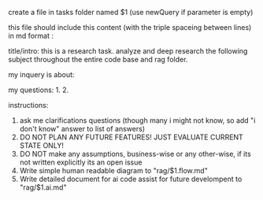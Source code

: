 create a file in tasks folder named  $1 (use newQuery if parameter is empty)

this file should include this content (with the triple spaceing between lines) in md format :


title/intro:
this is a research task. analyze and deep research the following subject throughout the entire code base and rag folder.

my inquery is about:




my questions:
1. 
2. 





instructions:
1. ask me clarifications questions (though many i might not know, so add "i don't know" answer to list of answers)
2. DO NOT PLAN ANY FUTURE FEATURES! JUST EVALUATE CURRENT STATE ONLY!
3. DO NOT make any assumptions, business-wise or any other-wise, if its not written explicitly its an open issue
4. Write simple human readable diagram to "rag/$1.flow.md"
5. Write detailed document for ai code assist for future develompent to "rag/$1.ai.md"


